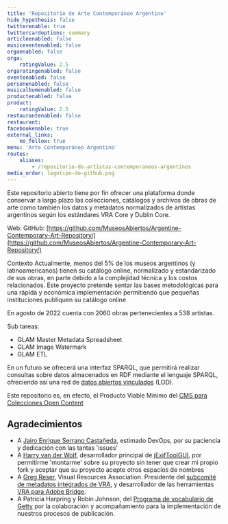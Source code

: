```yaml
---
title: 'Repositorio de Arte Contemporáneo Argentino'
hide_hypothesis: false
twitterenable: true
twittercardoptions: summary
articleenabled: false
musiceventenabled: false
orgaenabled: false
orga:
    ratingValue: 2.5
orgaratingenabled: false
eventenabled: false
personenabled: false
musicalbumenabled: false
productenabled: false
product:
    ratingValue: 2.5
restaurantenabled: false
restaurant:
facebookenable: true
external_links:
    no_follow: true
menu: 'Arte Contemporáneo Argentino'
routes:
    aliases:
        - /repositorio-de-artistas-contemporaneos-argentinos
media_order: logotipo-do-github.png
---
```


Este repositorio abierto tiene por fin ofrecer una plataforma donde conservar a largo plazo las colecciones, catálogos y archivos de obras de arte como también los datos y metadatos normalizados de artistas argentinos según los estándares VRA Core y Dublin Core. 

Web:
GitHub: [https://github.com/MuseosAbiertos/Argentine-Contemporary-Art-Repository/](https://github.com/MuseosAbiertos/Argentine-Contemporary-Art-Repository/)

Contexto
Actualmente, menos del 5% de los museos argentinos (y latinoamericanos) tienen su catálogo online, normalizado y estandarizado de sus obras, en parte debido a la complejidad técnica y los costos relacionados. Este proyecto pretende sentar las bases metodológicas para una rápida y económica implementación permitiendo que pequeñas instituciones publiquen su catálogo online

En agosto de 2022 cuenta con 2060 obras pertenecientes a 538 artistas.

Sub tareas:
* GLAM Master Metadata Spreadsheet
* GLAM Image Watermark
* GLAM ETL

En un futuro se ofrecerá una interfaz SPARQL, que permitirá realizar consultas sobre datos almacenados en RDF mediante el lenguaje SPARQL, ofreciendo así una red de [datos abiertos vinculados](https://www.w3c.es/Eventos/2013/Uruguay/Presentaciones/W3CdayMVD_LOD_LorenaEtcheverry2013.pdf) (LOD).

Este repositorio es, en efecto, el Producto Viable Mínimo del [CMS para Colecciones Open Content](https://docs.museosabiertos.org/cms-para-colecciones-open-content)


## Agradecimientos
* A [Jairo Enrique Serrano Castañeda](https://scholar.google.com/citations?user=rW2nV5cAAAAJ&hl), estimado DevOps, por su paciencia y dedicación con las tantas 'issues'
* A [Harry van der Wolf](https://github.com/hvdwolf), desarrollador principal de [jExifToolGUI](https://github.com/hvdwolf/jExifToolGUI), por permitirme 'montarme' sobre su proyecto sin tener que crear mi propio fork y aceptar que su proyecto acepte otros espacios de nombres
* A [Greg Reser](mailto:greser@ucsd.edu), Visual Resources Association. Presidente del [subcomité de metadatos integrados de VRA](http://metadatadeluxe.pbworks.com/w/page/20792294/VRA%20Embedded%20Metadata%20Subcommittee), y desarrollador de las herramientas [VRA para Adobe Bridge](http://metadatadeluxe.pbworks.com/w/page/108523528/VRA%20Bridge%20Metadata%20Tools). 
* A Patricia Harpring y Robin Johnson, del [Programa de vocabulario de Getty](https://www.getty.edu/research/tools/vocabularies/) por la colaboración y acompañamiento para la implementación de nuestros procesos de publicación.